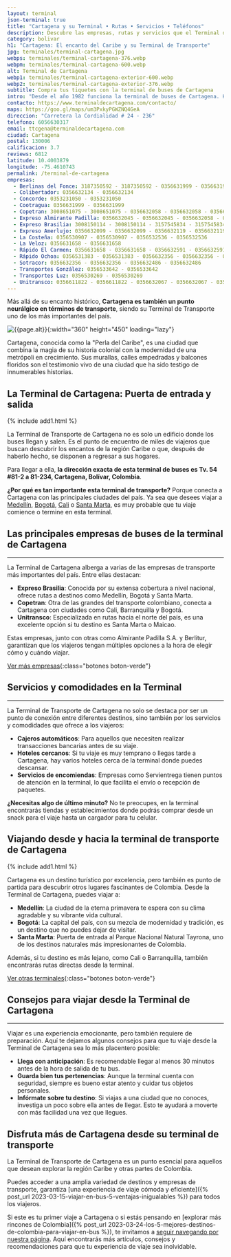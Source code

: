 ```yaml
---
layout: terminal
json-terminal: true
title: "Cartagena y su Terminal • Rutas • Servicios • Teléfonos"
description: Descubre las empresas, rutas y servicios que el Terminal de Cartagena tiene para ti. ¡Prepara tu viaje hoy!
category: bolivar
h1: "Cartagena: El encanto del Caribe y su Terminal de Transporte"
jpg: terminales/terminal-cartagena.jpg
webps: terminales/terminal-cartagena-376.webp
webpm: terminales/terminal-cartagena-600.webp
alt: Terminal de Cartagena
webp1: terminales/terminal-cartagena-exterior-600.webp
webp2: terminales/terminal-cartagena-exterior-376.webp
subtitle: Compra tus tiquetes con la terminal de buses de Cartagena
intro: "Desde el año 1982 funciona la terminal de buses de Cartagena. Hoy tiene un flujo de 2000 buses al día en promedio."
contacto: https://www.terminaldecartagena.com/contacto/
maps: https://goo.gl/maps/um3PxkyPGWZNQ4GeA
direccion: "Carretera la Cordialidad # 24 - 236"
telefono: 6056630317
email: ttcgena@terminaldecartagena.com
ciudad: Cartagena
postal: 130006
calificacion: 3.7
reviews: 6812
latitude: 10.4003879
longitude: -75.4610743
permalink: /terminal-de-cartagena
empresas:
  - Berlinas del Fonce: 3187350592 - 3187350592 - 0356631999 - 0356631999 - 0356632134 -0356632134
  - Colibertador: 0356632134 - 0356632134
  - Concorde: 0353231050 - 0353231050
  - Cootragua: 0356631999 - 0356631999
  - Copetran: 3008651075 - 3008651075 - 0356632058 - 0356632058 - 0356632O45 -0356632O45
  - Expreso Almirante Padilla: 0356632045 - 0356632045 - 0356632058 - 0356632058
  - Expreso Brasilia: 3008150114 - 3008150114 - 3157545834 - 3157545834 - 0356632119 -0356632119 - 0356632119 - 0356632119
  - Expreso Amerlujo: 0356632099 - 0356632099 - 0356632119 - 0356632119 - 0356632099 -0356632099
  - La Costeña: 0356530907 - 0356530907 - 0356532536 - 0356532536
  - La Veloz: 0356631658 - 0356631658
  - Rápido El Carmen: 0356631658 - 0356631658 - 0356632591 - 0356632591
  - Rápido Ochoa: 0356531383 - 0356531383 - 0356632356 - 0356632356 - 0356632486 -0356632486
  - Sotracor: 0356632356 - 0356632356 - 0356632486 - 0356632486
  - Transportes González: 0356533642 - 0356533642
  - Transportes Luz: 0356530269 - 0356530269
  - Unitransco: 0356611822 - 0356611822 - 0356632067 - 0356632067 - 0356632072 -0356632072
---
```

Más allá de su encanto histórico, **Cartagena es también un punto neurálgico en términos de transporte**, siendo su Terminal de Transporte uno de los más importantes del país.

![{{page.alt}}]({{site.baseurl}}/img/{{page.webp2}} "Terminal transporte {{ciudad}}"){:width="360" height="450" loading="lazy"}

Cartagena, conocida como la "Perla del Caribe", es una ciudad que combina la magia de su historia colonial con la modernidad de una metrópoli en crecimiento. Sus murallas, calles empedradas y balcones floridos son el testimonio vivo de una ciudad que ha sido testigo de innumerables historias.

## La Terminal de Cartagena: Puerta de entrada y salida

{% include add1.html %}

La Terminal de Transporte de Cartagena no es solo un edificio donde los buses llegan y salen. Es el punto de encuentro de miles de viajeros que buscan descubrir los encantos de la región Caribe o que, después de haberlo hecho, se disponen a regresar a sus hogares.

Para llegar a ella, **la dirección exacta de esta terminal de buses es Tv. 54 #81-2 a 81-234, Cartagena, Bolívar, Colombia**.

**¿Por qué es tan importante esta terminal de transporte?** Porque conecta a Cartagena con las principales ciudades del país. Ya sea que desees viajar a [Medellín]({{'terminal-de-medellin'|relative_url}} "Terminal Medellín"), [Bogotá]({{'terminal-de-bogota'|relative_url}} "Terminal Bogotá"), [Cali]({{'terminal-de-cali'|relative_url}} "Terminal Cali") o [Santa Marta]({{'terminal-de-santa-marta'|relative_url}} "Terminal Santa Marta"), es muy probable que tu viaje comience o termine en esta terminal.

## Las principales empresas de buses de la terminal de Cartagena

----

La Terminal de Cartagena alberga a varias de las empresas de transporte más importantes del país. Entre ellas destacan:

- **Expreso Brasilia**: Conocida por su extensa cobertura a nivel nacional, ofrece rutas a destinos como Medellín, Bogotá y Santa Marta.
- **Copetran**: Otra de las grandes del transporte colombiano, conecta a Cartagena con ciudades como Cali, Barranquilla y Bogotá.
- **Unitransco**: Especializada en rutas hacia el norte del país, es una excelente opción si tu destino es Santa Marta o Maicao.

Estas empresas, junto con otras como Almirante Padilla S.A. y Berlitur, garantizan que los viajeros tengan múltiples opciones a la hora de elegir cómo y cuándo viajar.

[Ver más empresas](#telefonos){:class="botones boton-verde"}

## Servicios y comodidades en la Terminal

----

La Terminal de Transporte de Cartagena no solo se destaca por ser un punto de conexión entre diferentes destinos, sino también por los servicios y comodidades que ofrece a los viajeros:

- **Cajeros automáticos**: Para aquellos que necesiten realizar transacciones bancarias antes de su viaje.
- **Hoteles cercanos**: Si tu viaje es muy temprano o llegas tarde a Cartagena, hay varios hoteles cerca de la terminal donde puedes descansar.
- **Servicios de encomiendas**: Empresas como Servientrega tienen puntos de atención en la terminal, lo que facilita el envío o recepción de paquetes.

**¿Necesitas algo de último minuto?** No te preocupes, en la terminal encontrarás tiendas y establecimientos donde podrás comprar desde un snack para el viaje hasta un cargador para tu celular.

## Viajando desde y hacia la terminal de transporte de Cartagena

{% include add1.html %}

Cartagena es un destino turístico por excelencia, pero también es punto de partida para descubrir otros lugares fascinantes de Colombia. Desde la Terminal de Cartagena, puedes viajar a:

- **Medellín**: La ciudad de la eterna primavera te espera con su clima agradable y su vibrante vida cultural.
- **Bogotá**: La capital del país, con su mezcla de modernidad y tradición, es un destino que no puedes dejar de visitar.
- **Santa Marta**: Puerta de entrada al Parque Nacional Natural Tayrona, uno de los destinos naturales más impresionantes de Colombia.

Además, si tu destino es más lejano, como Cali o Barranquilla, también encontrarás rutas directas desde la terminal.

[Ver otras terminales](/terminales-de-colombia){:class="botones boton-verde"}

## Consejos para viajar desde la Terminal de Cartagena

----

Viajar es una experiencia emocionante, pero también requiere de preparación. Aquí te dejamos algunos consejos para que tu viaje desde la Terminal de Cartagena sea lo más placentero posible:

- **Llega con anticipación**: Es recomendable llegar al menos 30 minutos antes de la hora de salida de tu bus.
- **Guarda bien tus pertenencias**: Aunque la terminal cuenta con seguridad, siempre es bueno estar atento y cuidar tus objetos personales.
- **Infórmate sobre tu destino**: Si viajas a una ciudad que no conoces, investiga un poco sobre ella antes de llegar. Esto te ayudará a moverte con más facilidad una vez que llegues.

## Disfruta más de Cartagena desde su terminal de transporte

La Terminal de Transporte de Cartagena es un punto esencial para aquellos que desean explorar la región Caribe y otras partes de Colombia.

Puedes acceder a una amplia variedad de destinos y empresas de transporte, garantiza [una experiencia de viaje cómoda y eficiente]({% post_url 2023-03-15-viajar-en-bus-5-ventajas-inigualables %}) para todos los viajeros.

Si este es tu primer viaje a Cartagena o si estás pensando en [explorar más rincones de Colombia]({% post_url 2023-03-24-los-5-mejores-destinos-de-colombia-para-viajar-en-bus %}), te invitamos a [seguir navegando por nuestra página]({{'blog'|relative_url}}). Aquí encontrarás más artículos, consejos y recomendaciones para que tu experiencia de viaje sea inolvidable.
